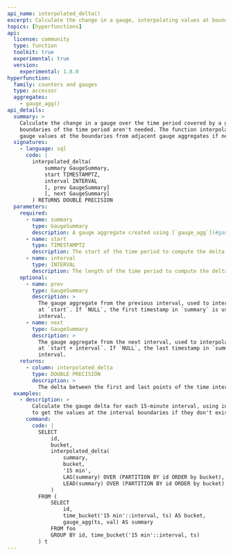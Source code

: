 ```yaml
---
api_name: interpolated_delta()
excerpt: Calculate the change in a gauge, interpolating values at boundaries as needed
topics: [hyperfunctions]
api:
  license: community
  type: function
  toolkit: true
  experimental: true
  version:
    experimental: 1.8.0
hyperfunction:
  family: counters and gauges
  type: accessor
  aggregates:
    - gauge_agg()
api_details:
  summary: >
    Calculate the change in a gauge over the time period covered by a gauge aggregate. Data points at the exact
    boundaries of the time period aren't needed. The function interpolates the
    gauge values at the boundaries from adjacent gauge aggregates if needed.
  signatures:
    - language: sql
      code: |
        interpolated_delta(
            summary GaugeSummary,
            start TIMESTAMPTZ,
            interval INTERVAL
            [, prev GaugeSummary]
            [, next GaugeSummary]
        ) RETURNS DOUBLE PRECISION
  parameters:
    required:
      - name: summary
        type: GaugeSummary
        description: A gauge aggregate created using [`gauge_agg`](#gauge_agg)
      - name: start
        type: TIMESTAMPTZ
        description: The start of the time period to compute the delta over
      - name: interval
        type: INTERVAL
        description: The length of the time period to compute the delta over
    optional:
      - name: prev
        type: GaugeSummary
        description: >
          The gauge aggregate from the previous interval, used to interpolate the value
          at `start`. If `NULL`, the first timestamp in `summary` is used as the start of the
          interval.
      - name: next
        type: GaugeSummary
        description: >
          The gauge aggregate from the next interval, used to interpolate the value
          at `start + interval`. If `NULL`, the last timestamp in `summary` is used as the end of the
          interval.    
    returns:
      - column: interpolated_delta
        type: DOUBLE PRECISION
        description: >
          The delta between the first and last points of the time interval. If exact values are missing in the raw data for the first and last points, these values are interpolated linearly from the neighboring gauge aggregates.
  examples:
    - description: >
        Calculate the gauge delta for each 15-minute interval, using interpolation
        to get the values at the interval boundaries if they don't exist in the data.
      command:
        code: |
          SELECT
              id,
              bucket,
              interpolated_delta(
                  summary,
                  bucket,
                  '15 min',
                  LAG(summary) OVER (PARTITION BY id ORDER by bucket),
                  LEAD(summary) OVER (PARTITION BY id ORDER by bucket)
              )
          FROM (
              SELECT
                  id,
                  time_bucket('15 min'::interval, ts) AS bucket,
                  gauge_agg(ts, val) AS summary
              FROM foo
              GROUP BY id, time_bucket('15 min'::interval, ts)
          ) t
---
```


